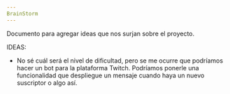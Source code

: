 ```yaml
---
BrainStorm
---
```


Documento para agregar ideas que nos surjan sobre el proyecto.

IDEAS:

* No sé cuál será el nivel de dificultad, pero se me ocurre que podríamos hacer un bot para la plataforma Twitch. Podríamos ponerle una funcionalidad que despliegue un mensaje cuando haya un nuevo suscriptor o algo así.
